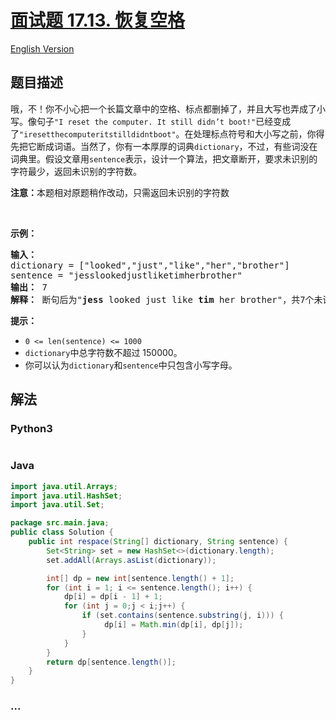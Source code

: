 # [面试题 17.13. 恢复空格](https://leetcode-cn.com/problems/re-space-lcci)

[English Version](/lcci/17.13.Re-Space/README_EN.md)

## 题目描述

<!-- 这里写题目描述 -->
<p>哦，不！你不小心把一个长篇文章中的空格、标点都删掉了，并且大写也弄成了小写。像句子<code>&quot;I reset the computer. It still didn&rsquo;t boot!&quot;</code>已经变成了<code>&quot;iresetthecomputeritstilldidntboot&quot;</code>。在处理标点符号和大小写之前，你得先把它断成词语。当然了，你有一本厚厚的词典<code>dictionary</code>，不过，有些词没在词典里。假设文章用<code>sentence</code>表示，设计一个算法，把文章断开，要求未识别的字符最少，返回未识别的字符数。</p>

<p><strong>注意：</strong>本题相对原题稍作改动，只需返回未识别的字符数</p>

<p>&nbsp;</p>

<p><strong>示例：</strong></p>

<pre><strong>输入：</strong>
dictionary = [&quot;looked&quot;,&quot;just&quot;,&quot;like&quot;,&quot;her&quot;,&quot;brother&quot;]
sentence = &quot;jesslookedjustliketimherbrother&quot;
<strong>输出：</strong> 7
<strong>解释：</strong> 断句后为&quot;<strong>jess</strong> looked just like <strong>tim</strong> her brother&quot;，共7个未识别字符。
</pre>

<p><strong>提示：</strong></p>

<ul>
	<li><code>0 &lt;= len(sentence) &lt;= 1000</code></li>
	<li><code>dictionary</code>中总字符数不超过 150000。</li>
	<li>你可以认为<code>dictionary</code>和<code>sentence</code>中只包含小写字母。</li>
</ul>

## 解法

<!-- 这里可写通用的实现逻辑 -->

<!-- tabs:start -->

### **Python3**

<!-- 这里可写当前语言的特殊实现逻辑 -->

```python

```

### **Java**

<!-- 这里可写当前语言的特殊实现逻辑 -->

```java
import java.util.Arrays;
import java.util.HashSet;
import java.util.Set;

package src.main.java;
public class Solution {
    public int respace(String[] dictionary, String sentence) {
        Set<String> set = new HashSet<>(dictionary.length);
        set.addAll(Arrays.asList(dictionary));

        int[] dp = new int[sentence.length() + 1];
        for (int i = 1; i <= sentence.length(); i++) {
            dp[i] = dp[i - 1] + 1;
            for (int j = 0;j < i;j++) {
                if (set.contains(sentence.substring(j, i))) {
                     dp[i] = Math.min(dp[i], dp[j]);
                }
            }
        }
        return dp[sentence.length()];
    }
}
```

### **...**

```

```

<!-- tabs:end -->
